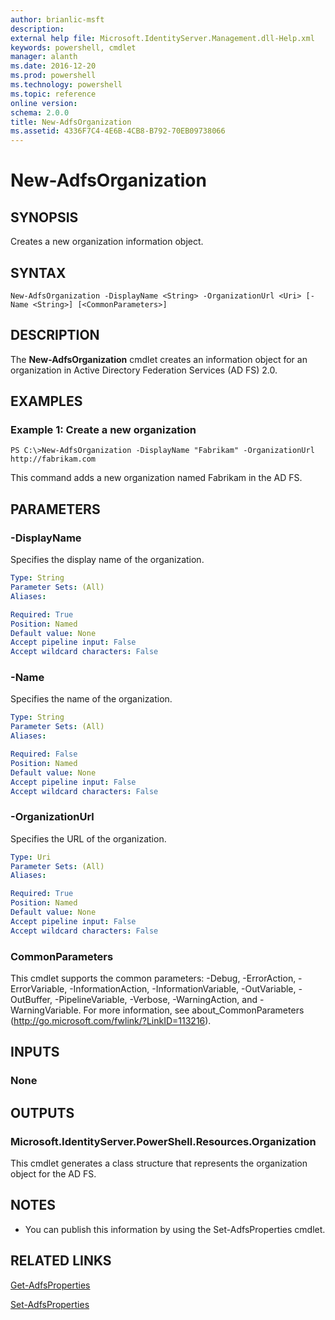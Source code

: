 ```yaml
---
author: brianlic-msft
description: 
external help file: Microsoft.IdentityServer.Management.dll-Help.xml
keywords: powershell, cmdlet
manager: alanth
ms.date: 2016-12-20
ms.prod: powershell
ms.technology: powershell
ms.topic: reference
online version: 
schema: 2.0.0
title: New-AdfsOrganization
ms.assetid: 4336F7C4-4E6B-4CB8-B792-70EB09738066
---
```


# New-AdfsOrganization

## SYNOPSIS
Creates a new organization information object.

## SYNTAX

```
New-AdfsOrganization -DisplayName <String> -OrganizationUrl <Uri> [-Name <String>] [<CommonParameters>]
```

## DESCRIPTION
The **New-AdfsOrganization** cmdlet creates an information object for an organization in Active Directory Federation Services (AD FS) 2.0.

## EXAMPLES

### Example 1: Create a new organization
```
PS C:\>New-AdfsOrganization -DisplayName "Fabrikam" -OrganizationUrl http://fabrikam.com
```

This command adds a new organization named Fabrikam in the AD FS.

## PARAMETERS

### -DisplayName
Specifies the display name of the organization.

```yaml
Type: String
Parameter Sets: (All)
Aliases: 

Required: True
Position: Named
Default value: None
Accept pipeline input: False
Accept wildcard characters: False
```

### -Name
Specifies the name of the organization.

```yaml
Type: String
Parameter Sets: (All)
Aliases: 

Required: False
Position: Named
Default value: None
Accept pipeline input: False
Accept wildcard characters: False
```

### -OrganizationUrl
Specifies the URL of the organization.

```yaml
Type: Uri
Parameter Sets: (All)
Aliases: 

Required: True
Position: Named
Default value: None
Accept pipeline input: False
Accept wildcard characters: False
```

### CommonParameters
This cmdlet supports the common parameters: -Debug, -ErrorAction, -ErrorVariable, -InformationAction, -InformationVariable, -OutVariable, -OutBuffer, -PipelineVariable, -Verbose, -WarningAction, and -WarningVariable. For more information, see about_CommonParameters (http://go.microsoft.com/fwlink/?LinkID=113216).

## INPUTS

### None

## OUTPUTS

### Microsoft.IdentityServer.PowerShell.Resources.Organization
This cmdlet generates a class structure that represents the organization object for the AD FS.

## NOTES
* You can publish this information by using the Set-AdfsProperties cmdlet.

## RELATED LINKS

[Get-AdfsProperties](./Get-AdfsProperties.md)

[Set-AdfsProperties](./Set-AdfsProperties.md)

